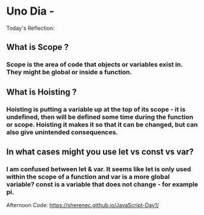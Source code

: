 # Uno Dia - 

Today's Reflection: 

## What is Scope ?
### Scope is the area of code that objects or variables exist in.  They might be global or inside a function.

## What is Hoisting ?
### Hoisting is putting a variable up at the top of its scope - it is undefined, then will be defined some time during the function or scope.  Hoisting it makes it so that it can be changed, but can also give unintended consequences.

## In what cases might you use let vs const vs var?
### I am confused between let & var.  It seems like let is only used within the scope of a function and var is a more global variable?  const is a variable that does not change - for example pi.

Afternoon Code: https://sherenec.github.io/JavaScript-Day1/